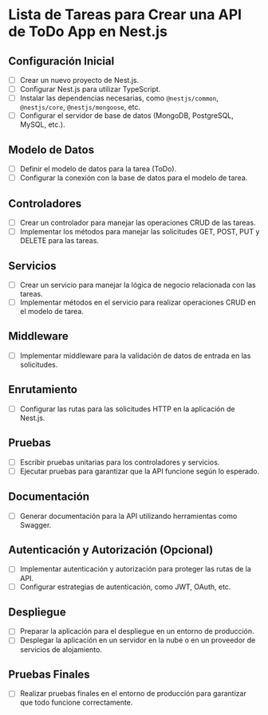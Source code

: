 # Lista de Tareas para Crear una API de ToDo App en Nest.js

## Configuración Inicial
- [ ] Crear un nuevo proyecto de Nest.js.
- [ ] Configurar Nest.js para utilizar TypeScript.
- [ ] Instalar las dependencias necesarias, como `@nestjs/common`, `@nestjs/core`, `@nestjs/mongoose`, etc.
- [ ] Configurar el servidor de base de datos (MongoDB, PostgreSQL, MySQL, etc.).

## Modelo de Datos
- [ ] Definir el modelo de datos para la tarea (ToDo).
- [ ] Configurar la conexión con la base de datos para el modelo de tarea.

## Controladores
- [ ] Crear un controlador para manejar las operaciones CRUD de las tareas.
- [ ] Implementar los métodos para manejar las solicitudes GET, POST, PUT y DELETE para las tareas.

## Servicios
- [ ] Crear un servicio para manejar la lógica de negocio relacionada con las tareas.
- [ ] Implementar métodos en el servicio para realizar operaciones CRUD en el modelo de tarea.

## Middleware
- [ ] Implementar middleware para la validación de datos de entrada en las solicitudes.

## Enrutamiento
- [ ] Configurar las rutas para las solicitudes HTTP en la aplicación de Nest.js.

## Pruebas
- [ ] Escribir pruebas unitarias para los controladores y servicios.
- [ ] Ejecutar pruebas para garantizar que la API funcione según lo esperado.

## Documentación
- [ ] Generar documentación para la API utilizando herramientas como Swagger.

## Autenticación y Autorización (Opcional)
- [ ] Implementar autenticación y autorización para proteger las rutas de la API.
- [ ] Configurar estrategias de autenticación, como JWT, OAuth, etc.

## Despliegue
- [ ] Preparar la aplicación para el despliegue en un entorno de producción.
- [ ] Desplegar la aplicación en un servidor en la nube o en un proveedor de servicios de alojamiento.

## Pruebas Finales
- [ ] Realizar pruebas finales en el entorno de producción para garantizar que todo funcione correctamente.